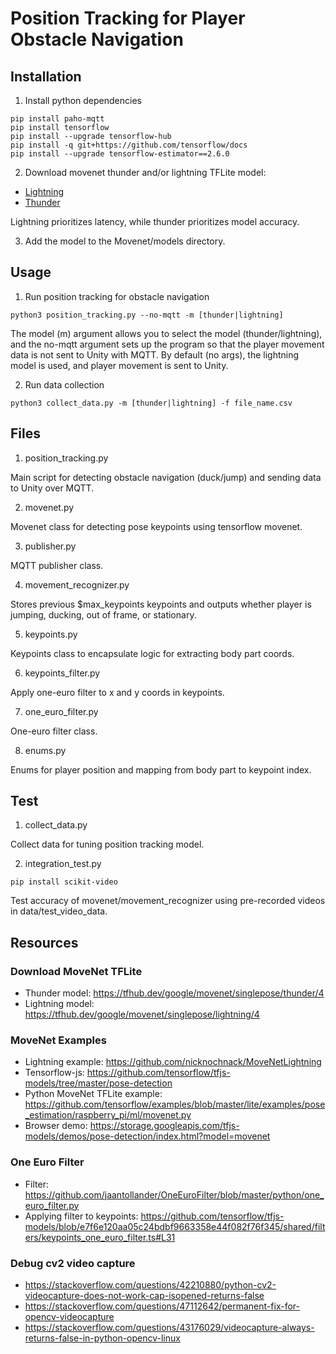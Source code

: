 # Position Tracking for Player Obstacle Navigation

## Installation

1. Install python dependencies

```
pip install paho-mqtt
pip install tensorflow
pip install --upgrade tensorflow-hub
pip install -q git+https://github.com/tensorflow/docs
pip install --upgrade tensorflow-estimator==2.6.0
```

2. Download movenet thunder and/or lightning TFLite model:

- [Lightning](https://tfhub.dev/google/lite-model/movenet/singlepose/lightning/3)
- [Thunder](https://tfhub.dev/google/lite-model/movenet/singlepose/thunder/3)

Lightning prioritizes latency, while thunder prioritizes model accuracy.

3. Add the model to the Movenet/models directory.

## Usage

1. Run position tracking for obstacle navigation

`python3 position_tracking.py --no-mqtt -m [thunder|lightning]`

The model (m) argument allows you to select the model (thunder/lightning), and the no-mqtt argument sets up the program so that the player movement data is not sent to Unity with MQTT. By default (no args), the lightning model is used, and player movement is sent to Unity.

2. Run data collection

`python3 collect_data.py -m [thunder|lightning] -f file_name.csv`

## Files

1. position_tracking.py

Main script for detecting obstacle navigation (duck/jump)
and sending data to Unity over MQTT.

2. movenet.py

Movenet class for detecting pose keypoints using tensorflow movenet.

3. publisher.py

MQTT publisher class.

4. movement_recognizer.py

Stores previous $max_keypoints keypoints and outputs whether player is
jumping, ducking, out of frame, or stationary.

5. keypoints.py

Keypoints class to encapsulate logic for extracting body part coords.

6. keypoints_filter.py

Apply one-euro filter to x and y coords in keypoints.

7. one_euro_filter.py

One-euro filter class.

8. enums.py

Enums for player position and mapping from body part to keypoint index.

## Test

1. collect_data.py

Collect data for tuning position tracking model.

2. integration_test.py

```
pip install scikit-video
```

Test accuracy of movenet/movement_recognizer using pre-recorded videos in data/test_video_data.

## Resources

### Download MoveNet TFLite

- Thunder model: https://tfhub.dev/google/movenet/singlepose/thunder/4
- Lightning model: https://tfhub.dev/google/movenet/singlepose/lightning/4

### MoveNet Examples

- Lightning example: https://github.com/nicknochnack/MoveNetLightning
- Tensorflow-js: https://github.com/tensorflow/tfjs-models/tree/master/pose-detection
- Python MoveNet TFLite example: https://github.com/tensorflow/examples/blob/master/lite/examples/pose_estimation/raspberry_pi/ml/movenet.py
- Browser demo: https://storage.googleapis.com/tfjs-models/demos/pose-detection/index.html?model=movenet

### One Euro Filter

- Filter: https://github.com/jaantollander/OneEuroFilter/blob/master/python/one_euro_filter.py
- Applying filter to keypoints: https://github.com/tensorflow/tfjs-models/blob/e7f6e120aa05c24bdbf9663358e44f082f76f345/shared/filters/keypoints_one_euro_filter.ts#L31

### Debug cv2 video capture

- https://stackoverflow.com/questions/42210880/python-cv2-videocapture-does-not-work-cap-isopened-returns-false
- https://stackoverflow.com/questions/47112642/permanent-fix-for-opencv-videocapture
- https://stackoverflow.com/questions/43176029/videocapture-always-returns-false-in-python-opencv-linux
